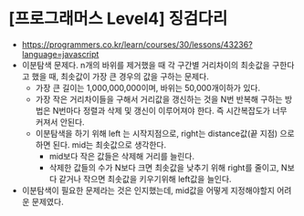 # [프로그래머스 Level4] 징검다리
- https://programmers.co.kr/learn/courses/30/lessons/43236?language=javascript
- 이분탐색 문제다. n개의 바위를 제거했을 때 각 구간별 거리차이의 최솟값을 구한다고 했을 때, 최솟값이 가장 큰 경우의 값을 구하는 문제다.
  - 가장 큰 길이는 1,000,000,000이며, 바위는 50,000개이하가 있다.
  - 가장 작은 거리차이들을 구해서 거리값을 갱신하는 것을 N번 반복해 구하는 방법은 N번마다 정렬과 삭제 및 갱신이 이루어져야 한다. 즉 시간복잡도가 너무 커져서 안된다.
  - 이분탐색을 하기 위해 left 는 시작지점으로, right는 distance값(끝 지점) 으로 하면 된다. mid는 최솟값으로 생각한다.
    - mid보다 작은 값들은 삭제해 거리를 늘린다.
    - 삭제한 값들의 수가 N보다 크면 최솟값을 낮추기 위해 right를 줄이고, N보다 같거나 작으면 최솟값을 키우기위해 left값을 늘인다.
- 이분탐색이 필요한 문제라는 것은 인지했는데, mid값을 어떻게 지정해야할지 어려운 문제였다.